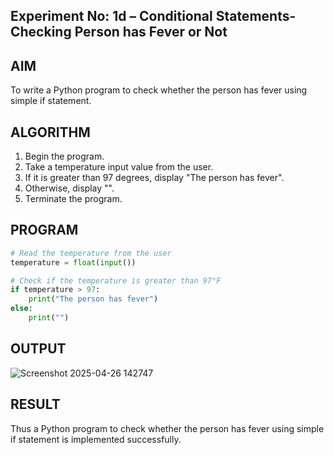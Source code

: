 ## Experiment No: 1d – Conditional Statements- Checking Person has Fever or Not
## AIM  
To write a Python program to check whether the person has fever using simple if statement.

## ALGORITHM  
1. Begin the program.  
2. Take a temperature input value from the user.
5. If it is greater than 97 degrees, display "The person has fever".
6. Otherwise, display "".
4. Terminate the program.

## PROGRAM
```python
# Read the temperature from the user
temperature = float(input())

# Check if the temperature is greater than 97°F
if temperature > 97:
    print("The person has fever")
else:
    print("")
```

## OUTPUT
![Screenshot 2025-04-26 142747](https://github.com/user-attachments/assets/b11a132a-5c40-4125-b84b-2a2c5ce10a71)

## RESULT
Thus a Python program to check whether the person has fever using simple if statement is implemented successfully.

